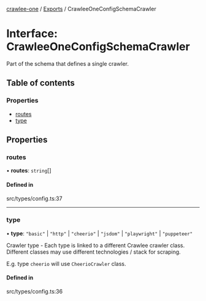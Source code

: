 [crawlee-one](../README.md) / [Exports](../modules.md) / CrawleeOneConfigSchemaCrawler

# Interface: CrawleeOneConfigSchemaCrawler

Part of the schema that defines a single crawler.

## Table of contents

### Properties

- [routes](CrawleeOneConfigSchemaCrawler.md#routes)
- [type](CrawleeOneConfigSchemaCrawler.md#type)

## Properties

### routes

• **routes**: `string`[]

#### Defined in

src/types/config.ts:37

___

### type

• **type**: ``"basic"`` \| ``"http"`` \| ``"cheerio"`` \| ``"jsdom"`` \| ``"playwright"`` \| ``"puppeteer"``

Crawler type - Each type is linked to a different Crawlee crawler class.
Different classes may use different technologies / stack for scraping.

E.g. type `cheerio` will use `CheerioCrawler` class.

#### Defined in

src/types/config.ts:36
